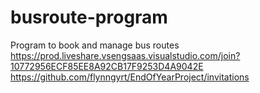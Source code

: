 # busroute-program
Program to book and manage bus routes
https://prod.liveshare.vsengsaas.visualstudio.com/join?10772956ECF85EE8A92CB17F9253D4A9042E
https://github.com/flynngyrt/EndOfYearProject/invitations
